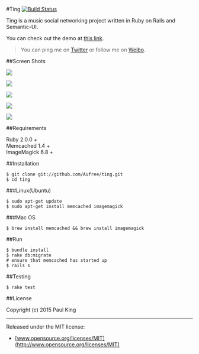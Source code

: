 #Ting
[![Build Status](https://travis-ci.org/Aufree/ting.svg?branch=master)](https://travis-ci.org/Aufree/ting)

Ting is a music social networking project written in Ruby on Rails and Semantic-UI.

You can check out the demo at [this link](http://tinger.herokuapp.com).

>You can ping me on [Twitter](https://twitter.com/_Paul_King_) or follow me on [Weibo](http://weibo.com/jinfali).

##Screen Shots

![](http://ww1.sinaimg.cn/large/76dc7f1bgw1ent5zzgeyvj21kw11416d.jpg)

![](http://ww1.sinaimg.cn/large/76dc7f1bgw1ent5xvakuyj21kw114qce.jpg)

![](http://ww4.sinaimg.cn/large/76dc7f1bgw1ent5z2xqrnj21kw114n2c.jpg)

![](http://ww4.sinaimg.cn/large/76dc7f1bgw1ent60hhp39j21kw11443g.jpg)

![](http://ww1.sinaimg.cn/large/76dc7f1bgw1ent60ssvxgj21kw1147aa.jpg)

##Requirements

Ruby 2.0.0 +    
Memcached 1.4 +    
ImageMagick 6.8 +    


##Installation

    $ git clone git://github.com/Aufree/ting.git
    $ cd ting

###Linux(Ubuntu)

    $ sudo apt-get update
    $ sudo apt-get install memcached imagemagick

###Mac OS

    $ brew install memcached && brew install imagemagick

##Run

    $ bundle install
    $ rake db:migrate
    # ensure that memcached has started up
    $ rails s

##Testing

    $ rake test

##License

Copyright (c) 2015 Paul King

---------------

Released under the MIT license:

* [www.opensource.org/licenses/MIT](http://www.opensource.org/licenses/MIT)
